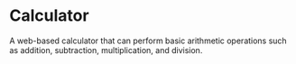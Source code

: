 # Calculator
A web-based calculator that can perform basic arithmetic operations such as addition, subtraction, multiplication, and division.
